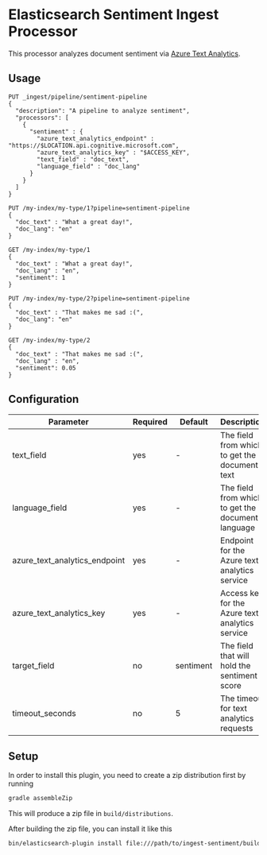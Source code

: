 # Elasticsearch Sentiment Ingest Processor

This processor analyzes document sentiment via [Azure Text Analytics](https://azure.microsoft.com/en-us/services/cognitive-services/text-analytics/).

## Usage

```
PUT _ingest/pipeline/sentiment-pipeline
{
  "description": "A pipeline to analyze sentiment",
  "processors": [
    {
      "sentiment" : {
        "azure_text_analytics_endpoint" : "https://$LOCATION.api.cognitive.microsoft.com",
        "azure_text_analytics_key" : "$ACCESS_KEY",
        "text_field" : "doc_text",
        "language_field" : "doc_lang"
      }
    }
  ]
}

PUT /my-index/my-type/1?pipeline=sentiment-pipeline
{
  "doc_text" : "What a great day!",
  "doc_lang": "en"
}

GET /my-index/my-type/1
{
  "doc_text" : "What a great day!",
  "doc_lang" : "en",
  "sentiment": 1
}

PUT /my-index/my-type/2?pipeline=sentiment-pipeline
{
  "doc_text" : "That makes me sad :(",
  "doc_lang": "en"
}

GET /my-index/my-type/2
{
  "doc_text" : "That makes me sad :(",
  "doc_lang" : "en",
  "sentiment": 0.05
}
```

## Configuration

| Parameter | Required | Default | Description |
| --------- | -------- | ------- | ----------- |
| text_field | yes | - | The field from which to get the document text |
| language_field | yes | - | The field from which to get the document language |
| azure_text_analytics_endpoint | yes | - | Endpoint for the Azure text analytics service |
| azure_text_analytics_key | yes | - | Access key for the Azure text analytics service |
| target_field | no | sentiment | The field that will hold the sentiment score |
| timeout_seconds | no | 5 | The timeout for text analytics requests |

## Setup

In order to install this plugin, you need to create a zip distribution first by running

```bash
gradle assembleZip
```

This will produce a zip file in `build/distributions`.

After building the zip file, you can install it like this

```bash
bin/elasticsearch-plugin install file:///path/to/ingest-sentiment/build/distribution/ingest-sentiment-0.0.1-SNAPSHOT.zip
```

